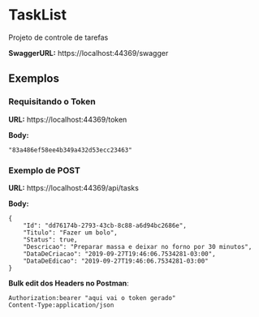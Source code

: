 # TaskList
Projeto de controle de tarefas

**SwaggerURL:** https://localhost:44369/swagger

## Exemplos

### Requisitando o Token
**URL:** https://localhost:44369/token

**Body:**
```
"83a486ef58ee4b349a432d53ecc23463"
```

### Exemplo de POST
**URL:** https://localhost:44369/api/tasks

**Body:**
```
{
    "Id": "dd76174b-2793-43cb-8c88-a6d94bc2686e",
    "Titulo": "Fazer um bolo",
    "Status": true,
    "Descricao": "Preparar massa e deixar no forno por 30 minutos",
    "DataDeCriacao": "2019-09-27T19:46:06.7534281-03:00",
    "DataDeEdicao": "2019-09-27T19:46:06.7534281-03:00"
}
```

**Bulk edit dos Headers no Postman**:
```
Authorization:bearer "aqui vai o token gerado"
Content-Type:application/json
```

